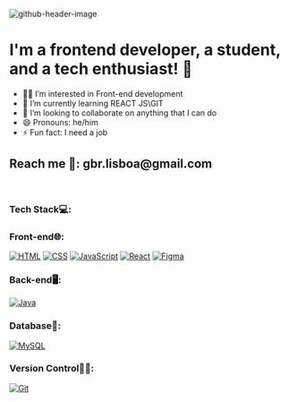 ![github-header-image](https://github.com/Ga5000/Ga5000/assets/146370905/73c2a0d5-700c-4a22-ab47-08acd74666dc)

<h1> I'm a frontend developer, a student, and a tech enthusiast! 🤔 </h1>

<div>
    <ul>
        <li>👨‍💻 I’m interested in Front-end development</li>
        <li>📝 I’m currently learning REACT JS\GIT</li>
        <li>🤔 I’m looking to collaborate on anything that I can do</li>
        <li>😄 Pronouns: he/him</li>
        <li>⚡ Fun fact: I need a job</li>
    </ul>
</div>

<h2>Reach me 📧: gbr.lisboa@gmail.com</h2>

<br>

<h3>Tech Stack💻: </h3>
<h3>Front-end🌐: </h3>

[![HTML](https://img.shields.io/badge/HTML-5-orange)](https://developer.mozilla.org/en-US/docs/Web/HTML)
[![CSS](https://img.shields.io/badge/CSS-3-blue)](https://developer.mozilla.org/en-US/docs/Web/CSS)
[![JavaScript](https://img.shields.io/badge/JavaScript-ES6-yellow)](https://developer.mozilla.org/en-US/docs/Web/JavaScript)
[![React](https://img.shields.io/badge/React-17.x-blue)](https://reactjs.org/)
[![Figma](https://img.shields.io/badge/Figma-Design-purple)](https://www.figma.com/)
<h3>Back-end🖥️: </h3>

[![Java](https://img.shields.io/badge/Java-17-red)](https://www.oracle.com/java/)

<h3>Database💽: </h3>

[![MySQL](https://img.shields.io/badge/MySQL-8.0-blue)](https://www.mysql.com/)

<h3>Version Control🧑‍💻: </h3>

[![Git](https://img.shields.io/badge/Git-2.x-lightgrey)](https://git-scm.com/)




